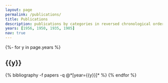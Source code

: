 ```yaml
---
layout: page
permalink: /publications/
title: Publications
description: publications by categories in reversed chronological order. generated by jekyll-scholar.
years: [1956, 1950, 1935, 1905]
nav: true
---
```

<!-- _pages/publications.md -->
<div class="publications">

{%- for y in page.years %}
  <h2 class="year">{{y}}</h2>
  {% bibliography -f papers -q @*[year={{y}}]* %}
{% endfor %}

</div>
